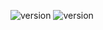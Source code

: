 ![version](https://img.shields.io/badge/RimWorld-1.1-brightgreen.svg) ![version](https://img.shields.io/badge/Status-In%20progress-orange.svg)
